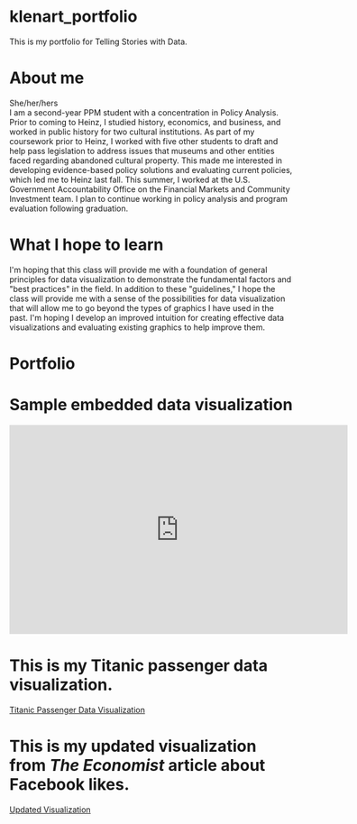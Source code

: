 # klenart_portfolio
This is my portfolio for Telling Stories with Data.

# About me
She/her/hers  
I am a second-year PPM student with a concentration in Policy Analysis. Prior to coming to Heinz, I studied history, economics, and business, and worked in public history for two cultural institutions. As part of my coursework prior to Heinz, I worked with five other students to draft and help pass legislation to address issues that museums and other entities faced regarding abandoned cultural property. This made me interested in developing evidence-based policy solutions and evaluating current policies, which led me to Heinz last fall. This summer, I worked at the U.S. Government Accountability Office on the Financial Markets and Community Investment team. I plan to continue working in policy analysis and program evaluation following graduation.

# What I hope to learn
I'm hoping that this class will provide me with a foundation of general principles for data visualization to demonstrate the fundamental factors and "best practices" in the field. In addition to these "guidelines," I hope the class will provide me with a sense of the possibilities for data visualization that will allow me to go beyond the types of graphics I have used in the past. I'm hoping I develop an improved intuition for creating effective data visualizations and evaluating existing graphics to help improve them.

# Portfolio

# Sample embedded data visualization
<iframe width="600" height="371" seamless frameborder="0" scrolling="no" src="https://docs.google.com/spreadsheets/d/e/2PACX-1vR1sQPq50HfKYl4XcBCq6-Pf3O9C3EhZh_DdQcLqLMfKrxeBg69PFTXeYL73joodgdtRSKYO_k9AUHv/pubchart?oid=1946330430&amp;format=interactive"></iframe>

# This is my Titanic passenger data visualization.
[Titanic Passenger Data Visualization](https://klenartcmu.github.io/klenart_portfolio/titanic_survivors)

# This is my updated visualization from _The Economist_ article about Facebook likes.
[Updated Visualization](https://klenartcmu.github.io/klenart_portfolio/facebook_likes)
